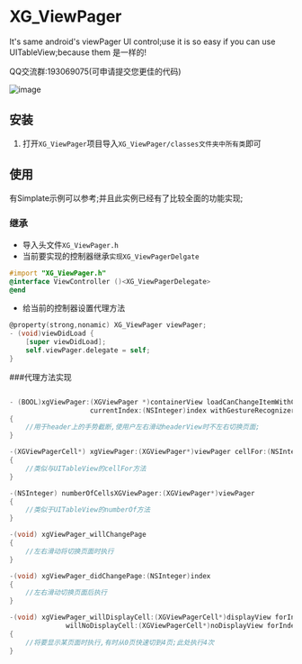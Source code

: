 # XG_ViewPager
It's same android's viewPager UI control;use it is so easy if you can use UITableView;because them 是一样的!


QQ交流群:193069075(可申请提交您更佳的代码)


![image](https://github.com/jiaxiaogang/XG_ViewPager/blob/master/XG_ViewPager/XG_ViewPager.gif )  



## 安装
1. 打开`XG_ViewPager`项目导入`XG_ViewPager/classes文件夹中所有类`即可

## 使用
有Simplate示例可以参考;并且此实例已经有了比较全面的功能实现;
### 继承
* 导入头文件`XG_ViewPager.h`
* 当前要实现的控制器继承`实现XG_ViewPagerDelgate`
``` objective-c
#import "XG_ViewPager.h"
@interface ViewController ()<XG_ViewPagerDelegate>
@end
``` 

* 给当前的控制器设置代理方法 
```objective-c
@property(strong,nonamic) XG_ViewPager viewPager;
- (void)viewDidLoad {
    [super viewDidLoad];
    self.viewPager.delegate = self;
}
```
###代理方法实现
```objective-c

- (BOOL)xgViewPager:(XGViewPager *)containerView loadCanChangeItemWithCurrentView:(XGViewPagerCell *)currentView 
                    currentIndex:(NSInteger)index withGestureRecognizer:(UIGestureRecognizer *)gestureRecognizer
{
    //用于header上的手势截断,使用户左右滑动headerView时不左右切换页面;
}

-(XGViewPagerCell*) xgViewPager:(XGViewPager*)viewPager cellFor:(NSInteger)index
{
    //类似与UITableView的cellFor方法
}

-(NSInteger) numberOfCellsXGViewPager:(XGViewPager*)viewPager
{
    //类似于UITableView的numberOf方法
}

-(void) xgViewPager_willChangePage
{
    //左右滑动将切换页面时执行
}

-(void) xgViewPager_didChangePage:(NSInteger)index
{
    //左右滑动切换页面后执行
}

-(void) xgViewPager_willDisplayCell:(XGViewPagerCell*)displayView forIndex:(NSInteger)displayIndex               
              willNoDisplayCell:(XGViewPagerCell*)noDisplayView forIndex:(NSInteger)noDisplayIndex
{
    //将要显示某页面时执行,有时从0页快速切到4页;此处执行4次
}


```

